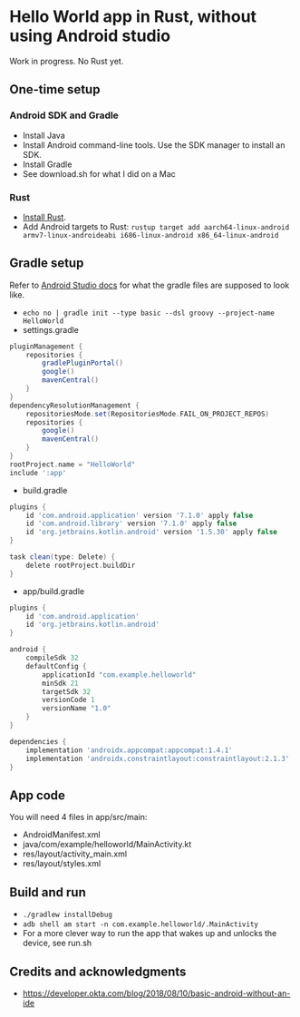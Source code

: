 # Hello World app in Rust, without using Android studio

Work in progress. No Rust yet.

## One-time setup

### Android SDK and Gradle

* Install Java
* Install Android command-line tools. Use the SDK manager to install an SDK.
* Install Gradle
* See download.sh for what I did on a Mac

### Rust

* [Install Rust](https://www.rust-lang.org/tools/install).
* Add Android targets to
  Rust: `rustup target add aarch64-linux-android armv7-linux-androideabi i686-linux-android x86_64-linux-android`

## Gradle setup

Refer to [Android Studio docs](https://developer.android.com/studio/build) for what the gradle files are supposed to look like.

* `echo no | gradle init --type basic --dsl groovy --project-name HelloWorld`
* settings.gradle
```groovy
pluginManagement {
    repositories {
        gradlePluginPortal()
        google()
        mavenCentral()
    }
}
dependencyResolutionManagement {
    repositoriesMode.set(RepositoriesMode.FAIL_ON_PROJECT_REPOS)
    repositories {
        google()
        mavenCentral()
    }
}
rootProject.name = "HelloWorld"
include ':app'
```
* build.gradle
```groovy
plugins {
    id 'com.android.application' version '7.1.0' apply false
    id 'com.android.library' version '7.1.0' apply false
    id 'org.jetbrains.kotlin.android' version '1.5.30' apply false
}

task clean(type: Delete) {
    delete rootProject.buildDir
}
```
* app/build.gradle
```groovy
plugins {
    id 'com.android.application'
    id 'org.jetbrains.kotlin.android'
}

android {
    compileSdk 32
    defaultConfig {
        applicationId "com.example.helloworld"
        minSdk 21
        targetSdk 32
        versionCode 1
        versionName "1.0"
    }
}

dependencies {
    implementation 'androidx.appcompat:appcompat:1.4.1'
    implementation 'androidx.constraintlayout:constraintlayout:2.1.3'
}
```

## App code

You will need 4 files in app/src/main:
* AndroidManifest.xml
* java/com/example/helloworld/MainActivity.kt
* res/layout/activity_main.xml
* res/layout/styles.xml

## Build and run

* `./gradlew installDebug`
* `adb shell am start -n com.example.helloworld/.MainActivity`
* For a more clever way to run the app that wakes up and unlocks the device, see run.sh

## Credits and acknowledgments

* https://developer.okta.com/blog/2018/08/10/basic-android-without-an-ide